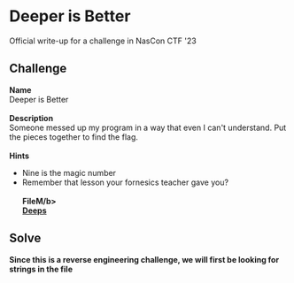 # Deeper is Better
Official write-up for a challenge in NasCon CTF '23

## Challenge
<b>Name</b><br/>
Deeper is Better<br/><br/>
<b>Description</b><br/>
Someone messed up my program in a way that even I can't understand. Put the pieces together to find the flag.
<br/><br/>
<b>Hints</b><br/>
- Nine is the magic number
- Remember that lesson your fornesics teacher gave you?<br/><br/>
<b>FileM/b><br/>
[Deeps]()

## Solve 
Since this is a reverse engineering challenge, we will first be looking for strings in the file
